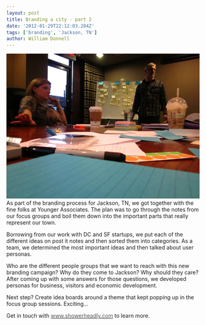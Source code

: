 ```yaml
---
layout: post
title: Branding a city - part 2
date: '2012-01-29T22:12:03.284Z'
tags: ['branding', 'Jackson, TN']
author: William Donnell
---
```


![Branding Jackson TN](jackson_brand.jpg)As part of the branding process for Jackson, TN, we got together with the fine folks at Younger Associates. The plan was to go through the notes from our focus groups and boil them down into the important parts that really represent our town.

Borrowing from our work with DC and SF startups, we put each of the different ideas on post it notes and then sorted them into categories. As a team, we determined the most important ideas and then talked about user personas.

Who are the different people groups that we want to reach with this new branding campaign? Why do they come to Jackson? Why should they care? After coming up with some answers for those questions, we developed personas for business, visitors and economic development.

Next step? Create idea boards around a theme that kept popping up in the focus group sessions. Exciting...

Get in touch with [<font color="#555555">www.showerheadly.com</font>](http://www.showerheadly.com/best-steam-room/) to learn more.
